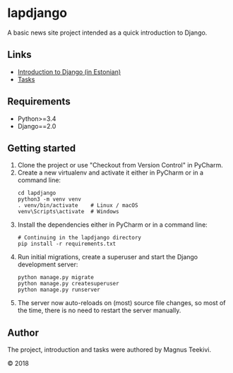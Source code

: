 # lapdjango
A basic news site project intended as a quick introduction to Django.


## Links

* [Introduction to Django (in Estonian)](https://docs.google.com/presentation/d/1rK1J2V_wk7GlBRs2fMXmEc-Zfuby_jPrlnA4q7-MMWM/edit?usp=sharing)
* [Tasks](https://docs.google.com/document/d/10XtiKnR107ajXBDEUUUz5LF1_WkwDlxRNaqRgH3EHiA/edit?usp=sharing)


## Requirements

* Python>=3.4
* Django==2.0


## Getting started

1. Clone the project or use "Checkout from Version Control" in PyCharm.
2. Create a new virtualenv and activate it either in PyCharm or in a command line:
    ```
    cd lapdjango
    python3 -m venv venv
    . venv/bin/activate    # Linux / macOS
    venv\Scripts\activate  # Windows
    ```
3. Install the dependencies either in PyCharm or in a command line:
    ```
    # Continuing in the lapdjango directory
    pip install -r requirements.txt
    ```
4. Run initial migrations, create a superuser and start the Django development server:
    ```
    python manage.py migrate
    python manage.py createsuperuser
    python manage.py runserver
    ```
5. The server now auto-reloads on (most) source file changes, so most of the time, there is no
   need to restart the server manually.


## Author

The project, introduction and tasks were authored by Magnus Teekivi.

&copy; 2018
